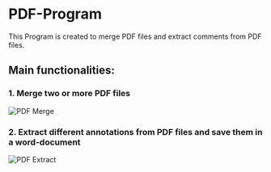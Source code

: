 # PDF-Program
This Program is created to merge PDF files and extract comments from PDF files. 

## Main functionalities:
### 1. Merge two or more PDF files
![PDF Merge](PDF-Program/blob/main/Merge_documents_description.png)

### 2. Extract different annotations from PDF files and save them in a word-document
![PDF Extract](PDF-Program/blob/main/Comment_extraction_description.png)
